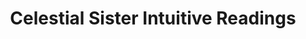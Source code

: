 ---
title: "Celestial Sister Intuitive Readings"
url: /cottage-grove/celestial-sister-intuitive-readings/
shop: shop
---